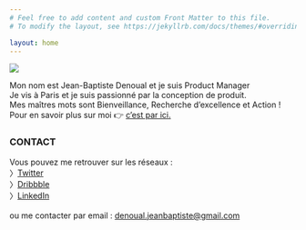 ```yaml
---
# Feel free to add content and custom Front Matter to this file.
# To modify the layout, see https://jekyllrb.com/docs/themes/#overriding-theme-defaults

layout: home
---
```


<div class="page-title">
  <img src="{{ '/assets/images/home_title.svg' | relative_url }}"> 
</div>

Mon nom est Jean-Baptiste Denoual et je suis <span class="highlight">Product Manager</span><br />
Je vis à Paris et je suis passionné par la conception de produit. <br />
Mes maîtres mots sont Bienveillance, Recherche d’excellence et Action !<br />
Pour en savoir plus sur moi 👉 <a href="about" class="link dark-link">c’est par ici.</a>


### <span class="dark">CONTACT</span> ###

Vous pouvez me retrouver sur les réseaux :<br />
〉<a href="https://twitter.com/JbDenoual" class="link dark-link">Twitter</a><br />
〉<a href="https://dribbble.com/JbDenoual" class="link dark-link">Dribbble</a><br />
〉<a href="https://www.linkedin.com/in/jean-baptiste-denoual-3a4b4232/" class="link dark-link">LinkedIn</a><br /><br />
ou me contacter par email : <a href="mailto:denoual.jeanbaptiste@gmail.com" class="link dark-link">denoual.jeanbaptiste@gmail.com</a>